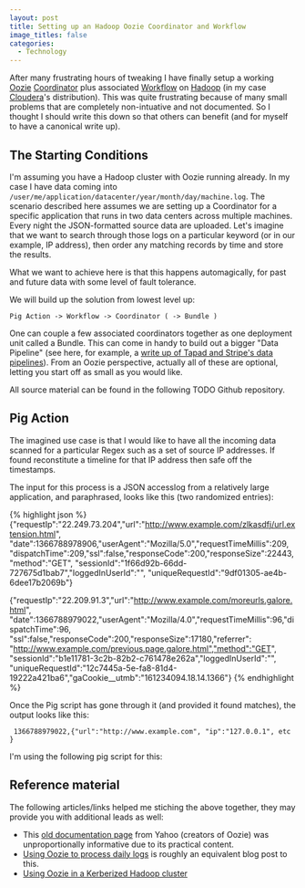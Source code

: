 ```yaml
---
layout: post
title: Setting up an Hadoop Oozie Coordinator and Workflow
image_titles: false
categories: 
  - Technology
---
```


After many frustrating hours of tweaking I have finally setup a working
[Oozie](https://oozie.apache.org/)
[Coordinator](https://oozie.apache.org/docs/3.1.3-incubating/CoordinatorFunctionalSpec.html)
plus associated
[Workflow](https://oozie.apache.org/docs/3.1.3-incubating/WorkflowFunctionalSpec.html)
on [Hadoop](http://hadoop.apache.org) (in my case [Cloudera](http://www.cloudera.com/content/cloudera/en/about/hadoop-and-big-data.html)'s distribution). This was quite frustrating
because of many small problems that are completely non-intuative and not
documented. So I thought I should write this down so that others can benefit
(and for myself to have a canonical write up).

## The Starting Conditions
I'm assuming you have a Hadoop cluster with Oozie running already. In my case I have data coming into `/user/me/application/datacenter/year/month/day/machine.log`. The scenario described here assumes we are setting up a Coordinator for a specific application that runs in two data centers across multiple machines. Every night the JSON-formatted source data are uploaded. Let's imagine that we want to search through those logs on a particular keyword (or in our example, IP address), then order any matching records by time and store the results.

What we want to achieve here is that this happens automagically, for past and future data with some level of fault tolerance.

We will build up the solution from lowest level up:

`Pig Action -> Workflow -> Coordinator ( -> Bundle )`

One can couple a few associated coordinators together as one deployment unit called a Bundle. This can come in handy to build out a bigger "Data Pipeline" (see here, for example, a [write up of Tapad and Stripe's data pipelines](http://www.hakkalabs.co/articles/big-small-hot-or-cold-your-data-needs-a-robust-pipeline-examples-from-stripe-tapad-etsy-square)). From an Oozie perspective, actually all of these are optional, letting you start off as small as you would like.

All source material can be found in the following TODO Github repository.

## Pig Action
The imagined use case is that I would like to have all the incoming data scanned for a particular Regex such as a set of source IP addresses. If found reconstitute a timeline for that IP address then safe off the timestamps.

The input for this process is a JSON accesslog from a relatively large application, and paraphrased, looks like this (two randomized entries):

{% highlight json %}
{"requestIp":"22.249.73.204","url":"http://www.example.com/zlkasdfj/url.extension.html",
"date":1366788978906,"userAgent":"Mozilla/5.0","requestTimeMillis":209,
"dispatchTime":209,"ssl":false,"responseCode":200,"responseSize":22443,"method":"GET",
"sessionId":"1f66d92b-66dd-727675d1bab7","loggedInUserId":"",
"uniqueRequestId":"9df01305-ae4b-6dee17b2069b"}

{"requestIp":"22.209.91.3","url":"http://www.example.com/moreurls.galore.html",
"date":1366788979022,"userAgent":"Mozilla/4.0","requestTimeMillis":96,"dispatchTime":96,
"ssl":false,"responseCode":200,"responseSize":17180,"referrer":
"http://www.example.com/previous.page.galore.html","method":"GET",
"sessionId":"b1e11781-3c2b-82b2-c761478e262a","loggedInUserId":"",
"uniqueRequestId":"12c7445a-5e-fa8-81d4-19222a421ba6","gaCookie__utmb":"161234094.18.14.1366"}
{% endhighlight %}

Once the Pig script has gone through it (and provided it found matches), the output looks like this:

     1366788979022,{"url":"http://www.example.com", "ip":"127.0.0.1", etc }

I'm using the following pig script for this:









## Reference material
The following articles/links helped me stiching the above together, they may provide you with additional leads as well:

- This [old documentation page](https://github.com/yahoo/oozie/wiki/Oozie-Coord-Use-Cases) from Yahoo (creators of Oozie) was unproportionally informative due to its practical content.
- [Using Oozie to process daily logs](http://ehukai.com/2011/06/14/using-oozie-to-process-daily-logs/) is roughly an equivalent blog post to this.
- [Using Oozie in a Kerberized Hadoop cluster](http://prodlife.wordpress.com/2013/11/22/using-oozie-in-kerberized-cluster/)





















